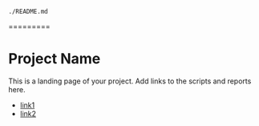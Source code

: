 `./README.md`

=========
# Project Name

This is a landing page of your project. Add links to the scripts and reports here. 

- [link1](./README.md)  
- [link2][link2]  

[link2]:https://help.github.com/en/github/creating-cloning-and-archiving-repositories/about-readmes

